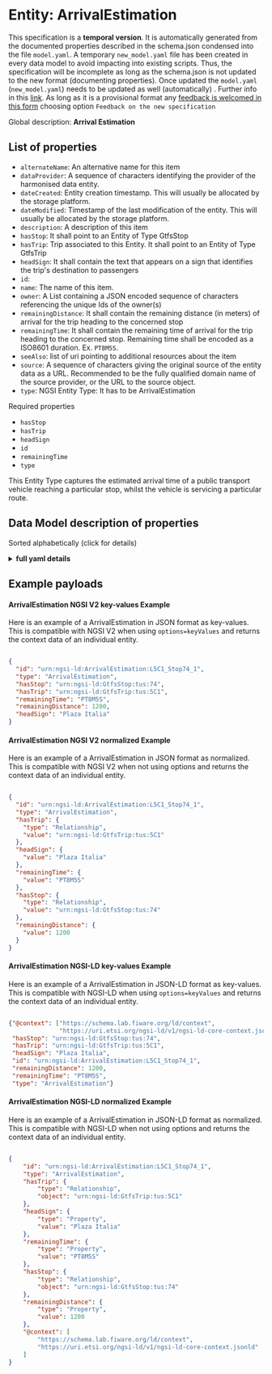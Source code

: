 Entity: ArrivalEstimation  
=========================  
This specification is a **temporal version**. It is automatically generated from the  documented properties described in the schema.json condensed into the file `model.yaml`. A temporary `new_model.yaml` file has been created in every data model to avoid impacting into existing scripts. Thus, the specification will be incomplete as long as the schema.json is not updated to the new format (documenting properties). Once updated the `model.yaml` (`new_model.yaml`) needs to be updated as well (automatically) . Further info in this [link](https://github.com/smart-data-models/data-models/blob/master/specs/warning_message_new_spec.md). As long as it is a provisional format any [feedback is welcomed in this form](https://smartdatamodels.org/index.php/submit-an-issue-2/) choosing option `Feedback on the new specification`  
Global description: **Arrival Estimation**  

## List of properties  

- `alternateName`: An alternative name for this item  - `dataProvider`: A sequence of characters identifying the provider of the harmonised data entity.  - `dateCreated`: Entity creation timestamp. This will usually be allocated by the storage platform.  - `dateModified`: Timestamp of the last modification of the entity. This will usually be allocated by the storage platform.  - `description`: A description of this item  - `hasStop`: It shall point to an Entity of Type GtfsStop  - `hasTrip`: Trip associated to this Entity. It shall point to an Entity of Type GtfsTrip  - `headSign`: It shall contain the text that appears on a sign that identifies the trip's destination to passengers  - `id`:   - `name`: The name of this item.  - `owner`: A List containing a JSON encoded sequence of characters referencing the unique Ids of the owner(s)  - `remainingDistance`: It shall contain the remaining distance (in meters) of arrival for the trip heading to the concerned stop  - `remainingTime`: It shall contain the remaining time of arrival for the trip heading to the concerned stop. Remaining time shall be encoded as a ISO8601 duration. Ex. `PT8M5S`.  - `seeAlso`: list of uri pointing to additional resources about the item  - `source`: A sequence of characters giving the original source of the entity data as a URL. Recommended to be the fully qualified domain name of the source provider, or the URL to the source object.  - `type`: NGSI Entity Type: It has to be ArrivalEstimation    
Required properties  
- `hasStop`  - `hasTrip`  - `headSign`  - `id`  - `remainingTime`  - `type`    
This Entity Type captures the estimated arrival time of a public transport vehicle reaching a particular stop, whilst the vehicle is servicing a particular route.  
## Data Model description of properties  
Sorted alphabetically (click for details)  
<details><summary><strong>full yaml details</strong></summary>    
```yaml  
ArrivalEstimation:    
  description: 'Arrival Estimation'    
  properties:    
    alternateName:    
      description: 'An alternative name for this item'    
      type: Property    
    dataProvider:    
      description: 'A sequence of characters identifying the provider of the harmonised data entity.'    
      type: Property    
    dateCreated:    
      description: 'Entity creation timestamp. This will usually be allocated by the storage platform.'    
      format: date-time    
      type: Property    
    dateModified:    
      description: 'Timestamp of the last modification of the entity. This will usually be allocated by the storage platform.'    
      format: date-time    
      type: Property    
    description:    
      description: 'A description of this item'    
      type: Property    
    hasStop:    
      anyOf:    
        - description: 'Property. Identifier format of any NGSI entity'    
          maxLength: 256    
          minLength: 1    
          pattern: ^[\w\-\.\{\}\$\+\*\[\]`|~^@!,:\\]+$    
          type: string    
        - description: 'Property. Identifier format of any NGSI entity'    
          format: uri    
          type: string    
      description: 'It shall point to an Entity of Type GtfsStop'    
      type: Relationship    
    hasTrip:    
      anyOf:    
        - description: 'Property. Identifier format of any NGSI entity'    
          maxLength: 256    
          minLength: 1    
          pattern: ^[\w\-\.\{\}\$\+\*\[\]`|~^@!,:\\]+$    
          type: string    
        - description: 'Property. Identifier format of any NGSI entity'    
          format: uri    
          type: string    
      description: 'Trip associated to this Entity. It shall point to an Entity of Type GtfsTrip'    
      type: Relationship    
      x-ngsi:    
        model: https://schema.org/URL    
    headSign:    
      description: 'It shall contain the text that appears on a sign that identifies the trip''s destination to passengers'    
      type: Property    
      x-ngsi:    
        model: https://schema.org/Text.    
    id:    
      anyOf: &arrivalestimation_-_properties_-_owner_-_items_-_anyof    
        - description: 'Property. Identifier format of any NGSI entity'    
          maxLength: 256    
          minLength: 1    
          pattern: ^[\w\-\.\{\}\$\+\*\[\]`|~^@!,:\\]+$    
          type: string    
        - description: 'Property. Identifier format of any NGSI entity'    
          format: uri    
          type: string    
    name:    
      description: 'The name of this item.'    
      type: Property    
    owner:    
      description: 'A List containing a JSON encoded sequence of characters referencing the unique Ids of the owner(s)'    
      items:    
        anyOf: *arrivalestimation_-_properties_-_owner_-_items_-_anyof    
      type: Property    
    remainingDistance:    
      description: 'It shall contain the remaining distance (in meters) of arrival for the trip heading to the concerned stop'    
      minValue: 0    
      type: Property    
      x-ngsi:    
        model: https://schema.org/Number    
        units: Meters    
    remainingTime:    
      description: 'It shall contain the remaining time of arrival for the trip heading to the concerned stop. Remaining time shall be encoded as a ISO8601 duration. Ex. `PT8M5S`.'    
      pattern: ^P(?=\w*\d)(?:\d+Y|Y)?(?:\d+M|M)?(?:\d+W|W)?(?:\d+D|D)?(?:T(?:\d+H|H)?(?:\d+M|M)?(?:\d+(?:\?.\d{1,2})?S|S)?)?$    
      type: Property    
    seeAlso:    
      description: 'list of uri pointing to additional resources about the item'    
      oneOf:    
        - items:    
            - format: uri    
              type: string    
          minItems: 1    
          type: array    
        - format: uri    
          type: string    
      type: Property    
    source:    
      description: 'A sequence of characters giving the original source of the entity data as a URL. Recommended to be the fully qualified domain name of the source provider, or the URL to the source object.'    
      type: Property    
    type:    
      description: 'NGSI Entity Type: It has to be ArrivalEstimation'    
      enum:    
        - ArrivalEstimation    
      type: Property    
  required:    
    - id    
    - type    
    - hasStop    
    - hasTrip    
    - remainingTime    
    - headSign    
  type: object    
```  
</details>    
## Example payloads    
#### ArrivalEstimation NGSI V2 key-values Example    
Here is an example of a ArrivalEstimation in JSON format as key-values. This is compatible with NGSI V2 when  using `options=keyValues` and returns the context data of an individual entity.  
```json  
{  
  "id": "urn:ngsi-ld:ArrivalEstimation:L5C1_Stop74_1",  
  "type": "ArrivalEstimation",  
  "hasStop": "urn:ngsi-ld:GtfsStop:tus:74",  
  "hasTrip": "urn:ngsi-ld:GtfsTrip:tus:5C1",  
  "remainingTime": "PT8M5S",  
  "remainingDistance": 1200,  
  "headSign": "Plaza Italia"  
}  
```  
#### ArrivalEstimation NGSI V2 normalized Example    
Here is an example of a ArrivalEstimation in JSON format as normalized. This is compatible with NGSI V2 when not using options and returns the context data of an individual entity.  
```json  
{  
  "id": "urn:ngsi-ld:ArrivalEstimation:L5C1_Stop74_1",  
  "type": "ArrivalEstimation",  
  "hasTrip": {  
    "type": "Relationship",  
    "value": "urn:ngsi-ld:GtfsTrip:tus:5C1"  
  },  
  "headSign": {  
    "value": "Plaza Italia"  
  },  
  "remainingTime": {  
    "value": "PT8M5S"  
  },  
  "hasStop": {  
    "type": "Relationship",  
    "value": "urn:ngsi-ld:GtfsStop:tus:74"  
  },  
  "remainingDistance": {  
    "value": 1200  
  }  
}  
```  
#### ArrivalEstimation NGSI-LD key-values Example    
Here is an example of a ArrivalEstimation in JSON-LD format as key-values. This is compatible with NGSI-LD when  using `options=keyValues` and returns the context data of an individual entity.  
```json  
{"@context": ["https://schema.lab.fiware.org/ld/context",  
              "https://uri.etsi.org/ngsi-ld/v1/ngsi-ld-core-context.jsonld"],  
 "hasStop": "urn:ngsi-ld:GtfsStop:tus:74",  
 "hasTrip": "urn:ngsi-ld:GtfsTrip:tus:5C1",  
 "headSign": "Plaza Italia",  
 "id": "urn:ngsi-ld:ArrivalEstimation:L5C1_Stop74_1",  
 "remainingDistance": 1200,  
 "remainingTime": "PT8M5S",  
 "type": "ArrivalEstimation"}  
```  
#### ArrivalEstimation NGSI-LD normalized Example    
Here is an example of a ArrivalEstimation in JSON-LD format as normalized. This is compatible with NGSI-LD when not using options and returns the context data of an individual entity.  
```json  
{  
    "id": "urn:ngsi-ld:ArrivalEstimation:L5C1_Stop74_1",  
    "type": "ArrivalEstimation",  
    "hasTrip": {  
        "type": "Relationship",  
        "object": "urn:ngsi-ld:GtfsTrip:tus:5C1"  
    },  
    "headSign": {  
        "type": "Property",  
        "value": "Plaza Italia"  
    },  
    "remainingTime": {  
        "type": "Property",  
        "value": "PT8M5S"  
    },  
    "hasStop": {  
        "type": "Relationship",  
        "object": "urn:ngsi-ld:GtfsStop:tus:74"  
    },  
    "remainingDistance": {  
        "type": "Property",  
        "value": 1200  
    },  
    "@context": [  
        "https://schema.lab.fiware.org/ld/context",  
        "https://uri.etsi.org/ngsi-ld/v1/ngsi-ld-core-context.jsonld"  
    ]  
}  
```  
